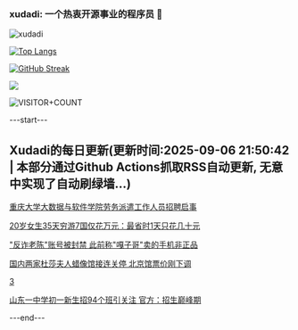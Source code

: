 ### xudadi: 一个热衷开源事业的程序员 👋

![xudadi](https://github-readme-stats-git-masterorgs-github-readme-stats-team.vercel.app/api?username=xudadi)

[![Top Langs](https://github-readme-stats.vercel.app/api/top-langs/?username=xudadi)](https://github.com/anuraghazra/github-readme-stats)

[![GitHub Streak](https://streak-stats.demolab.com?user=xudadi&locale=zh_Hans)](https://git.io/streak-stats)

![](https://raw.githubusercontent.com/xudadi/xudadi/main/assets/github-contribution-grid-snake.svg)

![VISITOR+COUNT](https://komarev.com/ghpvc/?username=xudadi&label=VISITOR+COUNT)


---start---

## Xudadi的每日更新(更新时间:2025-09-06 21:50:42 | 本部分通过Github Actions抓取RSS自动更新, 无意中实现了自动刷绿墙...)

[重庆大学大数据与软件学院劳务派遣工作人员招聘启事](https://www.gongkaoleida.com/article/2606356)

[20岁女生35天穷游7国仅花万元：最省时1天只花几十元](https://m.163.com/news/article/K8Q15PC1053469LG.html)

["反诈老陈"账号被封禁 此前称"嘎子哥"卖的手机非正品](https://m.163.com/news/article/K8PJ6U2B053469LG.html)

[国内两家杜莎夫人蜡像馆接连关停 北京馆票价刚下调](https://m.163.com/news/article/K8PVE5QF0512D03F.html)

[3](https://m.163.com/touch/news/sub/domestic)

[山东一中学初一新生招94个班引关注 官方：招生巅峰期](https://m.163.com/news/article/K8P2LERP0512B07B.html)

---end---
